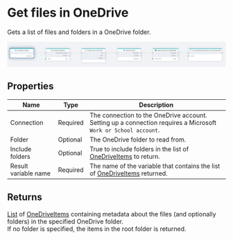 # Get files in OneDrive

Gets a list of files and folders in a OneDrive folder.

![img](../../../../images/flow/onedrive-get-files-in-folder.png)

## Properties

| Name                 | Type     | Description                                                                                                    |
| -------------------- | -------- | -------------------------------------------------------------------------------------------------------------- |
| Connection           | Required | The connection to the OneDrive account. Setting up a connection requires a Microsoft `Work or School account`. |
| Folder               | Optional | The OneDrive folder to read from.                                                                              |
| Include folders      | Optional | True to include folders in the list of [OneDriveItems](./api-reference/onedrive-item.md) to return.            |
| Result variable name | Required | The name of the variable that contains the list of [OneDriveItems](./api-reference/onedrive-item.md) returned. |

## Returns

[List](https://learn.microsoft.com/en-us/dotnet/api/system.collections.generic.list-1) of [OneDriveItems](./api-reference/onedrive-item.md) containing metadata about the files (and optionally folders) in the specified OneDrive folder.  
If no folder is specified, the items in the root folder is returned.
